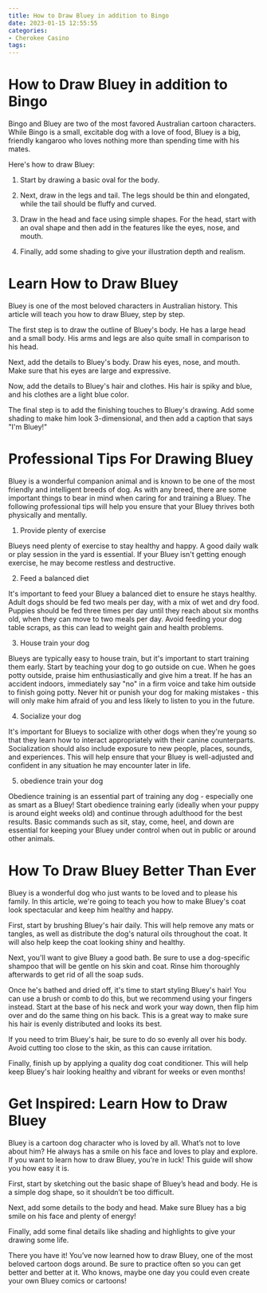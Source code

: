 ```yaml
---
title: How to Draw Bluey in addition to Bingo
date: 2023-01-15 12:55:55
categories:
- Cherokee Casino
tags:
---
```



#  How to Draw Bluey in addition to Bingo

Bingo and Bluey are two of the most favored Australian cartoon characters. While Bingo is a small, excitable dog with a love of food, Bluey is a big, friendly kangaroo who loves nothing more than spending time with his mates.

Here's how to draw Bluey:

1. Start by drawing a basic oval for the body.

2. Next, draw in the legs and tail. The legs should be thin and elongated, while the tail should be fluffy and curved.

3. Draw in the head and face using simple shapes. For the head, start with an oval shape and then add in the features like the eyes, nose, and mouth.

4. Finally, add some shading to give your illustration depth and realism.



#  Learn How to Draw Bluey

Bluey is one of the most beloved characters in Australian history. This article will teach you how to draw Bluey, step by step.

The first step is to draw the outline of Bluey's body. He has a large head and a small body. His arms and legs are also quite small in comparison to his head.

Next, add the details to Bluey's body. Draw his eyes, nose, and mouth. Make sure that his eyes are large and expressive.

Now, add the details to Bluey's hair and clothes. His hair is spiky and blue, and his clothes are a light blue color.

The final step is to add the finishing touches to Bluey's drawing. Add some shading to make him look 3-dimensional, and then add a caption that says "I'm Bluey!"

#  Professional Tips For Drawing Bluey

Bluey is a wonderful companion animal and is known to be one of the most friendly and intelligent breeds of dog. As with any breed, there are some important things to bear in mind when caring for and training a Bluey. The following professional tips will help you ensure that your Bluey thrives both physically and mentally.

1. Provide plenty of exercise

Blueys need plenty of exercise to stay healthy and happy. A good daily walk or play session in the yard is essential. If your Bluey isn't getting enough exercise, he may become restless and destructive.

2. Feed a balanced diet

It's important to feed your Bluey a balanced diet to ensure he stays healthy. Adult dogs should be fed two meals per day, with a mix of wet and dry food. Puppies should be fed three times per day until they reach about six months old, when they can move to two meals per day. Avoid feeding your dog table scraps, as this can lead to weight gain and health problems.

3. House train your dog

Blueys are typically easy to house train, but it's important to start training them early. Start by teaching your dog to go outside on cue. When he goes potty outside, praise him enthusiastically and give him a treat. If he has an accident indoors, immediately say "no" in a firm voice and take him outside to finish going potty. Never hit or punish your dog for making mistakes - this will only make him afraid of you and less likely to listen to you in the future.

4. Socialize your dog

It's important for Blueys to socialize with other dogs when they're young so that they learn how to interact appropriately with their canine counterparts. Socialization should also include exposure to new people, places, sounds, and experiences. This will help ensure that your Bluey is well-adjusted and confident in any situation he may encounter later in life.

5. obedience train your dog

Obedience training is an essential part of training any dog - especially one as smart as a Bluey! Start obedience training early (ideally when your puppy is around eight weeks old) and continue through adulthood for the best results. Basic commands such as sit, stay, come, heel, and down are essential for keeping your Bluey under control when out in public or around other animals.

#  How To Draw Bluey Better Than Ever

Bluey is a wonderful dog who just wants to be loved and to please his family. In this article, we're going to teach you how to make Bluey's coat look spectacular and keep him healthy and happy.

First, start by brushing Bluey's hair daily. This will help remove any mats or tangles, as well as distribute the dog's natural oils throughout the coat. It will also help keep the coat looking shiny and healthy.

Next, you'll want to give Bluey a good bath. Be sure to use a dog-specific shampoo that will be gentle on his skin and coat. Rinse him thoroughly afterwards to get rid of all the soap suds.

Once he's bathed and dried off, it's time to start styling Bluey's hair! You can use a brush or comb to do this, but we recommend using your fingers instead. Start at the base of his neck and work your way down, then flip him over and do the same thing on his back. This is a great way to make sure his hair is evenly distributed and looks its best.

If you need to trim Bluey's hair, be sure to do so evenly all over his body. Avoid cutting too close to the skin, as this can cause irritation.

Finally, finish up by applying a quality dog coat conditioner. This will help keep Bluey's hair looking healthy and vibrant for weeks or even months!

#  Get Inspired: Learn How to Draw Bluey

Bluey is a cartoon dog character who is loved by all. What’s not to love about him? He always has a smile on his face and loves to play and explore. If you want to learn how to draw Bluey, you’re in luck! This guide will show you how easy it is.

First, start by sketching out the basic shape of Bluey’s head and body. He is a simple dog shape, so it shouldn’t be too difficult.

Next, add some details to the body and head. Make sure Bluey has a big smile on his face and plenty of energy!

Finally, add some final details like shading and highlights to give your drawing some life.

There you have it! You’ve now learned how to draw Bluey, one of the most beloved cartoon dogs around. Be sure to practice often so you can get better and better at it. Who knows, maybe one day you could even create your own Bluey comics or cartoons!